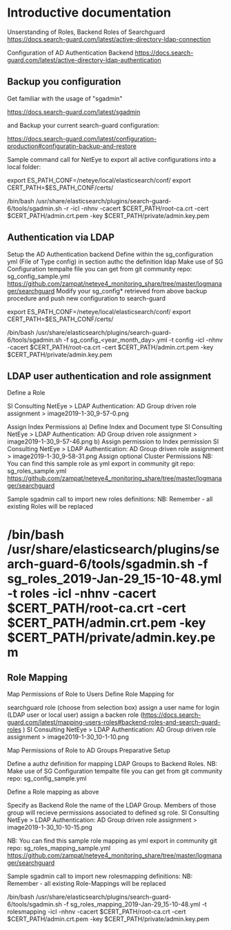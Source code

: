  

# Introductive documentation

Unserstanding of Roles, Backend Roles of Searchguard
https://docs.search-guard.com/latest/active-directory-ldap-connection

Configuration of AD Authentication Backend
https://docs.search-guard.com/latest/active-directory-ldap-authentication



## Backup you configuration
Get familiar with the usage of "sgadmin"

https://docs.search-guard.com/latest/sgadmin

and Backup your current search-guard configuration:

https://docs.search-guard.com/latest/configuration-production#configuratin-backup-and-restore

Sample command call for NetEye to export all active configurations into a local folder:

export ES_PATH_CONF=/neteye/local/elasticsearch/conf/
export CERT_PATH=$ES_PATH_CONF/certs/

/bin/bash /usr/share/elasticsearch/plugins/search-guard-6/tools/sgadmin.sh -r  -icl -nhnv -cacert $CERT_PATH/root-ca.crt -cert $CERT_PATH/admin.crt.pem -key $CERT_PATH/private/admin.key.pem


## Authentication via LDAP
Setup the AD Authentication backend
Define within the sg_configuration yml (File of Type config) in section authc the definition ldap
Make use of SG Configuration tempalte file you can get from git community repo: sg_config_sample.yml
https://github.com/zampat/neteye4_monitoring_share/tree/master/logmanager/searchguard
Modify your sg_config* retrieved from above backup procedure and push new configuration to search-guard

export ES_PATH_CONF=/neteye/local/elasticsearch/conf/
export CERT_PATH=$ES_PATH_CONF/certs/

/bin/bash /usr/share/elasticsearch/plugins/search-guard-6/tools/sgadmin.sh -f sg_config_<year_month_day>.yml -t config -icl -nhnv -cacert $CERT_PATH/root-ca.crt -cert $CERT_PATH/admin.crt.pem -key $CERT_PATH/private/admin.key.pem

## LDAP user authentication and role assignment

Define a Role

SI Consulting NetEye > LDAP Authentication: AD Group driven role assignment > image2019-1-30_9-57-0.png

Assign Index Permissions
a) Define Index and Document type
SI Consulting NetEye > LDAP Authentication: AD Group driven role assignment > image2019-1-30_9-57-46.png
b) Assign permission to Index permission
SI Consulting NetEye > LDAP Authentication: AD Group driven role assignment > image2019-1-30_9-58-31.png
Assign optional Cluster Permissions
NB: You can find this sample role as yml export in community git repo: sg_roles_sample.yml
https://github.com/zampat/neteye4_monitoring_share/tree/master/logmanager/searchguard

Sample sgadmin call to import new roles definitions:
NB: Remember - all existing Roles will be replaced

# /bin/bash /usr/share/elasticsearch/plugins/search-guard-6/tools/sgadmin.sh -f sg_roles_2019-Jan-29_15-10-48.yml -t roles -icl -nhnv -cacert $CERT_PATH/root-ca.crt -cert $CERT_PATH/admin.crt.pem -key $CERT_PATH/private/admin.key.pem


## Role Mapping
Map Permissions of Role to Users
Define Role Mapping for

searchguard role (choose from selection box)
assign a user name for login (LDAP user or local user)
assign a backen role (https://docs.search-guard.com/latest/mapping-users-roles#backend-roles-and-search-guard-roles )
SI Consulting NetEye > LDAP Authentication: AD Group driven role assignment > image2019-1-30_10-1-10.png



Map Permissions of Role to AD Groups
Preparative Setup

Define a authz definition for mapping LDAP Groups to Backend Roles. 
NB: Make use of SG Configuration tempalte file you can get from git community repo: sg_config_sample.yml

Define a Role mapping as above

Specify as Backend Role the name of the LDAP Group. Members of those group will recieve permissions associated to defined sg role.
SI Consulting NetEye > LDAP Authentication: AD Group driven role assignment > image2019-1-30_10-10-15.png



NB: You can find this sample role mapping as yml export in community git repo: sg_roles_mapping_sample.yml
https://github.com/zampat/neteye4_monitoring_share/tree/master/logmanager/searchguard

Sample sgadmin call to import new rolesmapping definitions:
NB: Remember - all existing Role-Mappings will be replaced

/bin/bash /usr/share/elasticsearch/plugins/search-guard-6/tools/sgadmin.sh -f sg_roles_mapping_2019-Jan-29_15-10-48.yml -t rolesmapping -icl -nhnv -cacert $CERT_PATH/root-ca.crt -cert $CERT_PATH/admin.crt.pem -key $CERT_PATH/private/admin.key.pem


